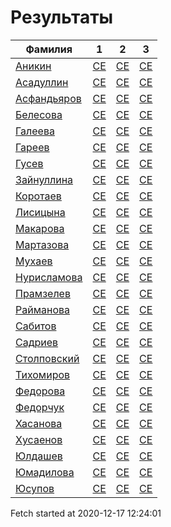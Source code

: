 # Результаты
Фамилия | 1| 2| 3
---|:---:|:---:|:---:
[Аникин](Аникин/README.md)  | [CE](Аникин/1.md) | [CE](Аникин/2.md) | [CE](Аникин/3.md)
[Асадуллин](Асадуллин/README.md)  | [CE](Асадуллин/1.md) | [CE](Асадуллин/2.md) | [CE](Асадуллин/3.md)
[Асфандьяров](Асфандьяров/README.md)  | [CE](Асфандьяров/1.md) | [CE](Асфандьяров/2.md) | [CE](Асфандьяров/3.md)
[Белесова](Белесова/README.md)  | [CE](Белесова/1.md) | [CE](Белесова/2.md) | [CE](Белесова/3.md)
[Галеева](Галеева/README.md)  | [CE](Галеева/1.md) | [CE](Галеева/2.md) | [CE](Галеева/3.md)
[Гареев](Гареев/README.md)  | [CE](Гареев/1.md) | [CE](Гареев/2.md) | [CE](Гареев/3.md)
[Гусев](Гусев/README.md)  | [CE](Гусев/1.md) | [CE](Гусев/2.md) | [CE](Гусев/3.md)
[Зайнуллина](Зайнуллина/README.md)  | [CE](Зайнуллина/1.md) | [CE](Зайнуллина/2.md) | [CE](Зайнуллина/3.md)
[Коротаев](Коротаев/README.md)  | [CE](Коротаев/1.md) | [CE](Коротаев/2.md) | [CE](Коротаев/3.md)
[Лисицына](Лисицына/README.md)  | [CE](Лисицына/1.md) | [CE](Лисицына/2.md) | [CE](Лисицына/3.md)
[Макарова](Макарова/README.md)  | [CE](Макарова/1.md) | [CE](Макарова/2.md) | [CE](Макарова/3.md)
[Мартазова](Мартазова/README.md)  | [CE](Мартазова/1.md) | [CE](Мартазова/2.md) | [CE](Мартазова/3.md)
[Мухаев](Мухаев/README.md)  | [CE](Мухаев/1.md) | [CE](Мухаев/2.md) | [CE](Мухаев/3.md)
[Нурисламова](Нурисламова/README.md)  | [CE](Нурисламова/1.md) | [CE](Нурисламова/2.md) | [CE](Нурисламова/3.md)
[Прамзелев](Прамзелев/README.md)  | [CE](Прамзелев/1.md) | [CE](Прамзелев/2.md) | [CE](Прамзелев/3.md)
[Райманова](Райманова/README.md)  | [CE](Райманова/1.md) | [CE](Райманова/2.md) | [CE](Райманова/3.md)
[Сабитов](Сабитов/README.md)  | [CE](Сабитов/1.md) | [CE](Сабитов/2.md) | [CE](Сабитов/3.md)
[Садриев](Садриев/README.md)  | [CE](Садриев/1.md) | [CE](Садриев/2.md) | [CE](Садриев/3.md)
[Столповский](Столповский/README.md)  | [CE](Столповский/1.md) | [CE](Столповский/2.md) | [CE](Столповский/3.md)
[Тихомиров](Тихомиров/README.md)  | [CE](Тихомиров/1.md) | [CE](Тихомиров/2.md) | [CE](Тихомиров/3.md)
[Федорова](Федорова/README.md)  | [CE](Федорова/1.md) | [CE](Федорова/2.md) | [CE](Федорова/3.md)
[Федорчук](Федорчук/README.md)  | [CE](Федорчук/1.md) | [CE](Федорчук/2.md) | [CE](Федорчук/3.md)
[Хасанова](Хасанова/README.md)  | [CE](Хасанова/1.md) | [CE](Хасанова/2.md) | [CE](Хасанова/3.md)
[Хусаенов](Хусаенов/README.md)  | [CE](Хусаенов/1.md) | [CE](Хусаенов/2.md) | [CE](Хусаенов/3.md)
[Юлдашев](Юлдашев/README.md)  | [CE](Юлдашев/1.md) | [CE](Юлдашев/2.md) | [CE](Юлдашев/3.md)
[Юмадилова](Юмадилова/README.md)  | [CE](Юмадилова/1.md) | [CE](Юмадилова/2.md) | [CE](Юмадилова/3.md)
[Юсупов](Юсупов/README.md)  | [CE](Юсупов/1.md) | [CE](Юсупов/2.md) | [CE](Юсупов/3.md)

Fetch started at 2020-12-17 12:24:01
